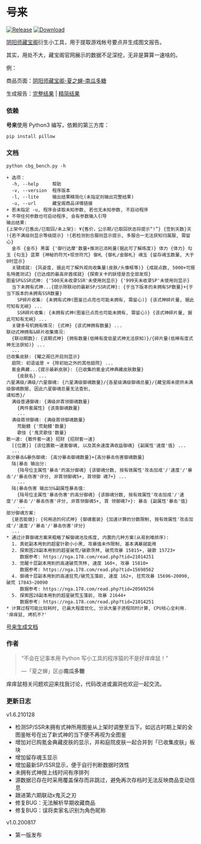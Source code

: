 # 号来

[![Release](https://img.shields.io/badge/Release-1.6-brightgreen.svg)](https://github.com/nguaduot/yys-cbg-bench)
[![Download](https://img.shields.io/badge/Download-EXE-brightgreen.svg)](dist/%E5%8F%B7%E6%9D%A51.6.exe)

[阴阳师藏宝阁](https://yys.cbg.163.com/)衍生小工具，用于提取游戏帐号要点并生成图文报告。

其实，用处不大，藏宝阁官网展示的数据不足深挖，无非是算算一速啥的。

例：

商品页面：[阴阳师藏宝阁-夏之蝉-南瓜多糖](https://yys.cbg.163.com/cgi/mweb/equip/21/202101152201616-21-VTG7H9VQQFVSG)

生成报告：[完整结果](sample/cbg_中国区-iOS_夏之蝉_南瓜多糖_20210122225748_bench.png) | [精简结果](sample/cbg_中国区-iOS_夏之蝉_南瓜多糖_20210122225748_bench_lite.png)

### 依赖

**号来**使用 Python3 编写，依赖的第三方库：

```
pip install pillow
```

### 文档

```
python cbg_bench.py -h
```

```
+ 选项：
  -h, --help     帮助
  -v, --version  程序版本
  -l, --lite     输出结果精简化(未指定则输出完整结果)
  -u, --url      藏宝阁商品详情链接
+ 若未指定 -u, 程序会读取未知参数, 若也无未知参数, 不启动程序
+ 不带任何参数也可启动程序, 会有参数输入引导
输出结果:
{上架中/已售出/已取回/未上架}: ¥{售价，公示期/已取回状态将提示“!”} {签到天数}天 !{若不满级则显示等级提示} !{若检测到合服则显示提示, 多服合一无法获知归属服, 需留心}
  金币 {金币} 黑蛋 {'御行达摩'数量+推测已消耗量(据此可了解练度)} 体力 {体力} 勾玉 {勾玉} 蓝票 {神秘的符咒+现世符咒} 御札 {御札/金御札} 魂玉 {留存魂玉数量, 大于0时显示}
  关键成就: {风姿度, 据此可了解外观向收集量(皮肤/头像框等)} {成就点数, 5000+可报名特邀测试} {已达成的最高非酋成就} {探索关卡的妖怪是否全部发现}
图鉴SP&SSR式神: {'500天未收录SSR'未使用则显示} {'999天未收录SP'未使用则显示}
  当下未拥有式神...{提示除联动的最新SP/SSR式神}: {于当下版本的未拥有SP数量}+{于当下版本的未拥有SSR数量}
    SP碎片收集: {未拥有式神(图鉴已点亮也可能未拥有, 需留心)} {该式神碎片量, 据此可知有无碗} ...
    SSR碎片收集: {未拥有式神(图鉴已点亮也可能未拥有, 需留心)} {该式神碎片量, 据此可知有无碗} ...
  关键多号机拥有情况: {式神} {该式神拥有数量} ...
联动式神拥有&碎片收集情况:
  {联动期数}: {该期式神} {拥有数量(低稀有度低星式神无法获知)}/{碎片量(低稀有度式神无法获知)} ...
  ...
已收集皮肤: {曜之阁已开启则显示}
  庭院: 初语谧景 + {除初始之外的其他庭院} ...
  氪金典藏...{提示最新皮肤}: {已收集的氪金式神典藏皮肤数量}
    {皮肤名} ...
六星满级/满级/六星御魂: {六星满级御魂数量}/{各星级满级御魂总量}/{藏宝阁未提供未满级御魂数据, 因此六星御魂总量无法查到,
请知悉}/
  满级普通御魂: {满级非首领御魂数量}
    {两件套属性} {该类御魂数量}
    ...
  满级首领御魂: {满级首领御魂数量}
    荒骷髅 {'荒骷髅'数量}
    歌伎 {'鬼灵歌伎'数量}
散一速: {散件套一速} 招财 {招财套一速}
  [{位置}] {该位置散一速套御魂, 以及其余速度满收益御魂} {副属性'速度'值} ...
  ...
高分暴击&暴伤御魂: {高分暴击御魂数量}+{高分暴击伤害御魂数量}
  陆|暴击 输出分:
    {陆号位主属性'暴击'的高分御魂} {该御魂分数, 按有效属性'攻击加成'/'速度'/'暴击'/'暴击伤害'评分, 非首领御魂5+, 首领御 魂7+} ...
    ...
  陆|暴击伤害 输出分&副属性暴击值:
    {陆号位主属性'暴击伤害'的高分御魂} {该御魂分数, 按有效属性'攻击加成'/'速度'/'暴击'/'暴击伤害'评分, 非首领御魂5+, 首 领御魂7+}: 暴击 {副属性'暴击'值}
    ...
部分御魂方案:
  {是否能做}: {何用途的何式神} {御魂套装} {加速计算的分数限制, 按有效属性'攻击加成'/'速度'/'暴击'/'暴击伤害'评分}
  ...
* 通过计算御魂方案来粗略了解御魂池及练度, 内置的几种方案(从易到难排序):
  1. 真蛇副本用到的超星针歌小小黑, 攻暴值未作限制, 基本满暴就能用
  2. 探索困28副本用到的超星破荒/破歌茨林, 破荒攻暴 15815+, 破歌 15723+
     数据参考: https://nga.178.com/read.php?tid=21014251
  3. 觉醒十层副本用到的高速破荒茨林, 速度 160+, 攻暴 15810+
     数据参考: https://nga.178.com/read.php?tid=15698562
  4. 御魂十层副本用到的高速狂荒/破荒玉藻前, 速度 162+, 狂荒攻暴 15696~20090, 破荒 17843~20090
     数据参考: https://nga.178.com/read.php?tid=20569256
  5. 探索困28副本用到的超星破荒玉藻前, 攻暴 21644+
     数据参考: https://nga.178.com/read.php?tid=21014251
* 计算过程可能比较耗时, 已最大程度优化, 分派大量子进程同时计算, CPU核心全利用. '痒痒鼠, 烤机不?'
```

[号来生成文档](sample/号来1.6_help.png)

### 作者

> “不会在记事本用 Python 写小工具的程序猿的不是好痒痒鼠！”
>
> —「夏之蝉」区@**南瓜多糖**

痒痒鼠相关问题欢迎来找我讨论，代码改进或漏洞也欢迎一起交流。

### 更新日志

v1.6.210128
+ 检测SP/SSR未拥有式神所用图鉴从上架时调整至当下。如远古时期上架的全图鉴帐号在出了新式神的当下便不再视为全图鉴
+ 增加对已购氪金典藏皮肤的显示，并和庭院皮肤一起合并到「已收集皮肤」板块
+ 增加留存魂玉显示
+ 增加最新SP/SSR显示，便于自行判断数据时效性
+ 未拥有式神按上线时间有序排列
+ 源数据已存在时采用覆盖保存而非跳过，避免再次存档时无法反映商品变动信息
+ 跟进第六期联动x鬼灭之刃
+ 修复BUG：无法解析早期收藏商品
+ 修复BUG：误将卖家名识别为角色昵称

v1.0.200817
+ 第一版发布